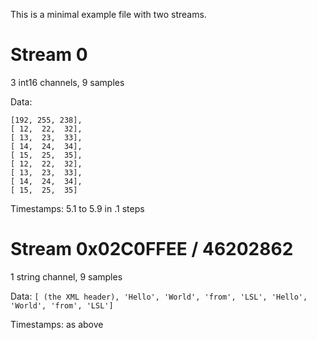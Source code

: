 This is a minimal example file with two streams.

# Stream 0

3 int16 channels, 9 samples

Data: 

```
[192, 255, 238],
[ 12,  22,  32],
[ 13,  23,  33],
[ 14,  24,  34],
[ 15,  25,  35],
[ 12,  22,  32],
[ 13,  23,  33],
[ 14,  24,  34],
[ 15,  25,  35]
```

Timestamps: 5.1 to 5.9 in .1 steps

# Stream 0x02C0FFEE / 46202862

1 string channel, 9 samples

Data: `[ (the XML header), 'Hello', 'World', 'from', 'LSL', 'Hello', 'World', 'from', 'LSL']`

Timestamps: as above
